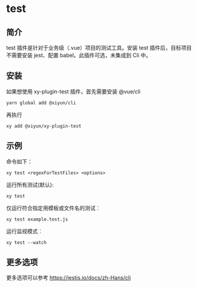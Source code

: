 # test

## 简介
test 插件是针对于业务级（.vue）项目的测试工具。安装 test 插件后，目标项目不需要安装 jest、配置 babel。此插件可选，未集成到 Cli 中。

## 安装
如果想使用 xy-plugin-test 插件，首先需要安装 @vue/cli

```shell
yarn global add @xiyun/cli
```
再执行
```shell
xy add @xiyun/xy-plugin-test
```

## 示例
命令如下：
```shell
xy test <regexForTestFiles> <options>
```
运行所有测试(默认):
```shell
xy test
```
仅运行符合指定用模板或文件名的测试︰
```shell
xy test example.test.js
```
运行监视模式︰
```shell
xy test --watch
```

## 更多选项

更多选项可以参考 <a href="https://jestjs.io/docs/zh-Hans/cli" target="_blank">https://jestjs.io/docs/zh-Hans/cli</a>
